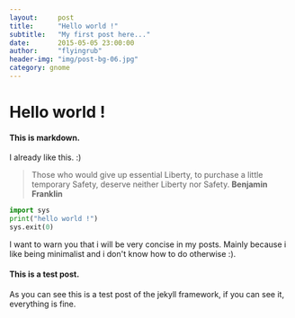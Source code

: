 ```yaml
---
layout:     post
title:      "Hello world !"
subtitle:   "My first post here..."
date:       2015-05-05 23:00:00
author:     "flyingrub"
header-img: "img/post-bg-06.jpg"
category: gnome
---
```


# Hello world !

#### This is markdown.

I already like this. :)

> Those who would give up essential Liberty, to purchase a little temporary Safety, deserve neither Liberty nor Safety. __Benjamin Franklin__

```python
import sys
print("hello world !")
sys.exit(0)
```

I want to warn you that i will be very concise in my posts. Mainly because i like being minimalist and i don't know how to do otherwise :).


#### This is a test post.

As you can see this is a test post of the jekyll framework, if you can see it, everything is fine.